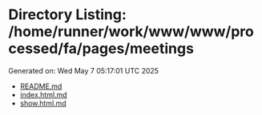 # Directory Listing: /home/runner/work/www/www/processed/fa/pages/meetings
Generated on: Wed May  7 05:17:01 UTC 2025

- [README.md](README.md)
- [index.html.md](index.html.md)
- [show.html.md](show.html.md)
